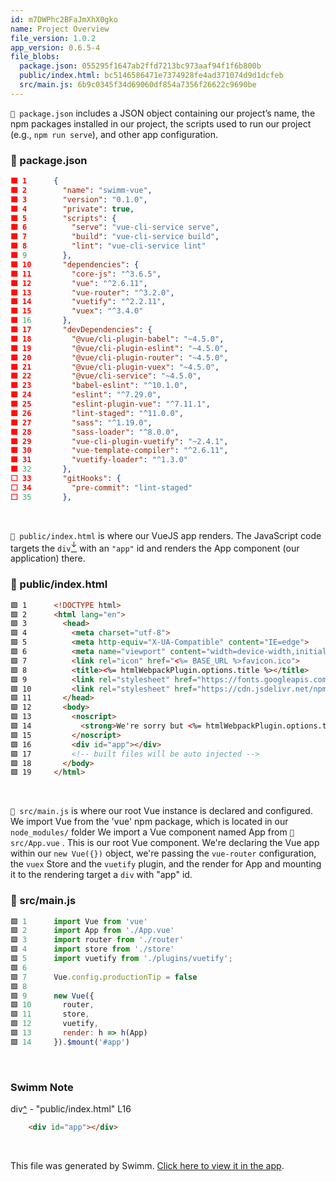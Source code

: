 ```yaml
---
id: m7DWPhc2BFaJmXhX0gko
name: Project Overview
file_version: 1.0.2
app_version: 0.6.5-4
file_blobs:
  package.json: 055295f1647ab2ffd7213bc973aaf94f1f6b800b
  public/index.html: bc5146586471e7374928fe4ad371074d9d1dcfeb
  src/main.js: 6b9c0345f34d69060df854a7356f26622c9690be
---
```


`📄 package.json` includes a JSON object containing our project’s name, the npm packages installed in our project, the scripts used to run our project (e.g., `npm run serve`), and other app configuration.
<!-- NOTE-swimm-snippet: the lines below link your snippet to Swimm -->
### 📄 package.json
```json
🟩 1      {
🟩 2        "name": "swimm-vue",
🟩 3        "version": "0.1.0",
🟩 4        "private": true,
🟩 5        "scripts": {
🟩 6          "serve": "vue-cli-service serve",
🟩 7          "build": "vue-cli-service build",
🟩 8          "lint": "vue-cli-service lint"
🟩 9        },
🟩 10       "dependencies": {
🟩 11         "core-js": "^3.6.5",
🟩 12         "vue": "^2.6.11",
🟩 13         "vue-router": "^3.2.0",
🟩 14         "vuetify": "^2.2.11",
🟩 15         "vuex": "^3.4.0"
🟩 16       },
🟩 17       "devDependencies": {
🟩 18         "@vue/cli-plugin-babel": "~4.5.0",
🟩 19         "@vue/cli-plugin-eslint": "~4.5.0",
🟩 20         "@vue/cli-plugin-router": "~4.5.0",
🟩 21         "@vue/cli-plugin-vuex": "~4.5.0",
🟩 22         "@vue/cli-service": "~4.5.0",
🟩 23         "babel-eslint": "^10.1.0",
🟩 24         "eslint": "^7.29.0",
🟩 25         "eslint-plugin-vue": "^7.11.1",
🟩 26         "lint-staged": "^11.0.0",
🟩 27         "sass": "^1.19.0",
🟩 28         "sass-loader": "^8.0.0",
🟩 29         "vue-cli-plugin-vuetify": "~2.4.1",
🟩 30         "vue-template-compiler": "^2.6.11",
🟩 31         "vuetify-loader": "^1.3.0"
🟩 32       },
⬜ 33       "gitHooks": {
⬜ 34         "pre-commit": "lint-staged"
⬜ 35       },
```

<br/>

`📄 public/index.html` is where our VueJS app renders.
The JavaScript code targets the `div`[<sup id="Z1Bs39X">↓</sup>](#f-Z1Bs39X) with an `"app"` id and renders the App component (our application) there.
<!-- NOTE-swimm-snippet: the lines below link your snippet to Swimm -->
### 📄 public/index.html
```html
🟩 1      <!DOCTYPE html>
🟩 2      <html lang="en">
🟩 3        <head>
🟩 4          <meta charset="utf-8">
🟩 5          <meta http-equiv="X-UA-Compatible" content="IE=edge">
🟩 6          <meta name="viewport" content="width=device-width,initial-scale=1.0">
🟩 7          <link rel="icon" href="<%= BASE_URL %>favicon.ico">
🟩 8          <title><%= htmlWebpackPlugin.options.title %></title>
🟩 9          <link rel="stylesheet" href="https://fonts.googleapis.com/css?family=Roboto:100,300,400,500,700,900">
🟩 10         <link rel="stylesheet" href="https://cdn.jsdelivr.net/npm/@mdi/font@latest/css/materialdesignicons.min.css">
🟩 11       </head>
🟩 12       <body>
🟩 13         <noscript>
🟩 14           <strong>We're sorry but <%= htmlWebpackPlugin.options.title %> doesn't work properly without JavaScript enabled. Please enable it to continue.</strong>
🟩 15         </noscript>
🟩 16         <div id="app"></div>
🟩 17         <!-- built files will be auto injected -->
🟩 18       </body>
🟩 19     </html>
```

<br/>

`📄 src/main.js` is where our root Vue instance is declared and configured.
We import Vue from the 'vue' npm package, which is located in our `node_modules/` folder
We import a Vue component named App from `📄 src/App.vue` . This is our root Vue component.
We're declaring the Vue app within our `new Vue({})` object, we're passing the `vue-router` configuration, the `vuex` Store and the `vuetify` plugin, and the render for App and mounting it to the rendering target a `div` with "app" id.
<!-- NOTE-swimm-snippet: the lines below link your snippet to Swimm -->
### 📄 src/main.js
```javascript
🟩 1      import Vue from 'vue'
🟩 2      import App from './App.vue'
🟩 3      import router from './router'
🟩 4      import store from './store'
🟩 5      import vuetify from './plugins/vuetify';
🟩 6      
🟩 7      Vue.config.productionTip = false
🟩 8      
🟩 9      new Vue({
🟩 10       router,
🟩 11       store,
🟩 12       vuetify,
🟩 13       render: h => h(App)
🟩 14     }).$mount('#app')
```

<br/>

<!-- THIS IS AN AUTOGENERATED SECTION. DO NOT EDIT THIS SECTION DIRECTLY -->
### Swimm Note

<span id="f-Z1Bs39X">div</span>[^](#Z1Bs39X) - "public/index.html" L16
```html
    <div id="app"></div>
```

<br/>

This file was generated by Swimm. [Click here to view it in the app](https://app.swimm.io/repos/DvJKcoPbOxqDEprL3Lun/docs/m7DWPhc2BFaJmXhX0gko).